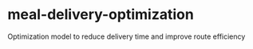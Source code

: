 # meal-delivery-optimization
Optimization model to reduce delivery time and improve route efficiency
